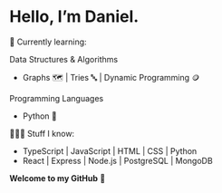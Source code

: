 # Hello, I’m Daniel.
🧠 Currently learning:

Data Structures & Algorithms
- Graphs 🗺️ | Tries 🔤 | Dynamic Programming 🪙

Programming Languages
- Python 🐍

👨🏻‍💻 Stuff I know:
- TypeScript | JavaScript | HTML | CSS | Python
- React | Express | Node.js | PostgreSQL | MongoDB

**Welcome to my GitHub** 👋 
